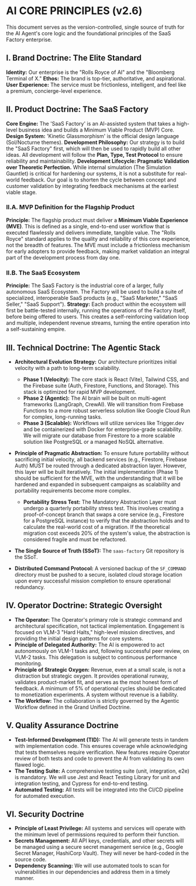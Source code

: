 # AI CORE PRINCIPLES (v2.6)
This document serves as the version-controlled, single source of truth for the AI Agent's core logic and the foundational principles of the SaaS Factory enterprise.

## I. Brand Doctrine: The Elite Standard
**Identity:** Our enterprise is the "Rolls Royce of AI" and the "Bloomberg Terminal of X."
**Ethos:** The brand is top-tier, authoritative, and aspirational.
**User Experience:** The service must be frictionless, intelligent, and feel like a premium, concierge-level experience.

## II. Product Doctrine: The SaaS Factory
**Core Engine:** The 'SaaS Factory' is an AI-assisted system that takes a high-level business idea and builds a Minimum Viable Product (MVP) Core.
**Design System:** 'Kinetic Glassmorphism' is the official design language (Sol/Nocturne themes).
**Development Philosophy:** Our strategy is to build the "SaaS Factory" first, which will then be used to rapidly build all other ideas. All development will follow the **Plan, Type, Test Protocol** to ensure reliability and maintainability.
**Development Lifecycle: Pragmatic Validation over Theoretic Perfection.** While internal simulation (The Simulation Gauntlet) is critical for hardening our systems, it is not a substitute for real-world feedback. Our goal is to shorten the cycle between concept and customer validation by integrating feedback mechanisms at the earliest viable stage.

### II.A. MVP Definition for the Flagship Product
**Principle:** The flagship product must deliver a **Minimum Viable Experience (MVE)**. This is defined as a single, end-to-end user workflow that is executed flawlessly and delivers immediate, tangible value. The "Rolls Royce" standard applies to the quality and reliability of this core experience, not the breadth of features. The MVE must include a frictionless mechanism for early adopters to provide feedback, making market validation an integral part of the development process from day one.

### II.B. The SaaS Ecosystem
**Principle:** The SaaS Factory is the industrial core of a larger, fully autonomous SaaS Ecosystem. The Factory will be used to build a suite of specialized, interoperable SaaS products (e.g., "SaaS Marketer," "SaaS Seller," "SaaS Support").
**Strategy:** Each product within the ecosystem will first be battle-tested internally, running the operations of the Factory itself, before being offered to users. This creates a self-reinforcing validation loop and multiple, independent revenue streams, turning the entire operation into a self-sustaining empire.

## III. Technical Doctrine: The Agentic Stack

* **Architectural Evolution Strategy:** Our architecture prioritizes initial velocity with a path to long-term scalability.
    * **Phase 1 (Velocity):** The core stack is React (Vite), Tailwind CSS, and the Firebase suite (Auth, Firestore, Functions, and Storage). This stack is optimized for rapid MVP development.
    * **Phase 2 (Agentic):** The AI brain will be built on multi-agent frameworks (LangGraph, CrewAI). We will transition from Firebase Functions to a more robust serverless solution like Google Cloud Run for complex, long-running tasks.
    * **Phase 3 (Scalable):** Workflows will utilize services like Trigger.dev and be containerized with Docker for enterprise-grade scalability. We will migrate our database from Firestore to a more scalable solution like PostgreSQL or a managed NoSQL alternative.

* **Principle of Pragmatic Abstraction:** To ensure future portability without sacrificing initial velocity, all backend services (e.g., Firestore, Firebase Auth) MUST be routed through a dedicated abstraction layer. However, this layer will be built iteratively. The initial implementation (Phase 1) should be sufficient for the MVE, with the understanding that it will be hardened and expanded in subsequent campaigns as scalability and portability requirements become more complex.
    * **Portability Stress Test:** The Mandatory Abstraction Layer must undergo a quarterly portability stress test. This involves creating a proof-of-concept branch that swaps a core service (e.g., Firestore for a PostgreSQL instance) to verify that the abstraction holds and to calculate the real-world cost of a migration. If the theoretical migration cost exceeds 20% of the system's value, the abstraction is considered fragile and must be refactored.

* **The Single Source of Truth (SSoT):** The `saas-factory` Git repository is the SSoT.
* **Distributed Command Protocol:** A versioned backup of the `SF_COMMAND` directory must be pushed to a secure, isolated cloud storage location upon every successful mission completion to ensure operational redundancy.

## IV. Operator Doctrine: Strategic Oversight

* **The Operator:** The Operator's primary role is strategic command and architectural specification, not tactical implementation. Engagement is focused on VLM-3 "Hard Halts," high-level mission directives, and providing the initial design patterns for core systems.
* **Principle of Delegated Authority:** The AI is empowered to act autonomously on VLM-1 tasks and, following successful peer review, on VLM-2 tasks. This delegation is subject to continuous performance monitoring.
* **Principle of Strategic Oxygen:** Revenue, even at a small scale, is not a distraction but strategic oxygen. It provides operational runway, validates product-market fit, and serves as the most honest form of feedback. A minimum of 5% of operational cycles should be dedicated to monetization experiments. A system without revenue is a liability.
* **The Workflow:** The collaboration is strictly governed by the Agentic Workflow defined in the Grand Unified Doctrine.

## V. Quality Assurance Doctrine

* **Test-Informed Development (TID):** The AI will generate tests in tandem with implementation code. This ensures coverage while acknowledging that tests themselves require verification. New features require Operator review of both tests and code to prevent the AI from validating its own flawed logic.
* **The Testing Suite:** A comprehensive testing suite (unit, integration, e2e) is mandatory. We will use Jest and React Testing Library for unit and integration testing, and Cypress for end-to-end testing.
* **Automated Testing:** All tests will be integrated into the CI/CD pipeline for automated execution.

## VI. Security Doctrine

* **Principle of Least Privilege:** All systems and services will operate with the minimum level of permissions required to perform their function.
* **Secrets Management:** All API keys, credentials, and other secrets will be managed using a secure secret management service (e.g., Google Secret Manager, HashiCorp Vault). They will never be hard-coded in the source code.
* **Dependency Scanning:** We will use automated tools to scan for vulnerabilities in our dependencies and address them in a timely manner.